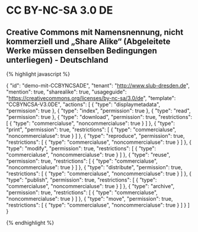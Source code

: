 # CC BY-NC-SA 3.0 DE
## Creative Commons mit Namensnennung, nicht kommerziell und „Share Alike“ (Abgeleitete Werke müssen denselben Bedingungen unterliegen) - Deutschland


{% highlight javascript %}

{
  "id": "demo-mit-CCBYNCSADE",
  "tenant": "http://www.slub-dresden.de",
  "mention": true,
  "sharealike": true,
  "usageguide": "https://creativecommons.org/licenses/by-nc-sa/3.0/de",
  "template": "CCBYNCSA-V3.0DE",
  "actions": [
    {
      "type": "displaymetadata",
      "permission": true
    },
    {
      "type": "index",
      "permission": true
    },
    {
      "type": "read",
      "permission": true
    },
    {
      "type": "download",
      "permission": true,
      "restrictions": [
        {
          "type": "commercialuse",
          "noncommercialuse": true
        }
      ]
    },
    {
      "type": "print",
      "permission": true,
      "restrictions": [
        {
          "type": "commercialuse",
          "noncommercialuse": true
        }
      ]
    },
    {
      "type": "reproduce",
      "permission": true,
      "restrictions": [
        {
          "type": "commercialuse",
          "noncommercialuse": true
        }
      ]
    },
    {
      "type": "modify",
      "permission": true,
      "restrictions": [
        {
          "type": "commercialuse",
          "noncommercialuse": true
        }
      ]
    },
    {
      "type": "reuse",
      "permission": true,
      "restrictions": [
        {
          "type": "commercialuse",
          "noncommercialuse": true
        }
      ]
    },
    {
      "type": "distribute",
      "permission": true,
      "restrictions": [
        {
          "type": "commercialuse",
          "noncommercialuse": true
        }
      ]
    },
    {
      "type": "publish",
      "permission": true,
      "restrictions": [
        {
          "type": "commercialuse",
          "noncommercialuse": true
        }
      ]
    },
    {
      "type": "archive",
      "permission": true,
      "restrictions": [
        {
          "type": "commercialuse",
          "noncommercialuse": true
        }
      ]
    },
    {
      "type": "move",
      "permission": true,
      "restrictions": [
        {
          "type": "commercialuse",
          "noncommercialuse": true
        }
      ]
    }
  ]
}

{% endhighlight %}